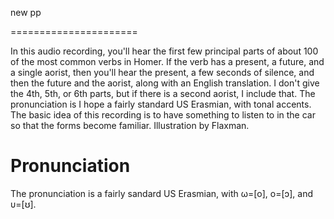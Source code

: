 new pp


======================

In this audio recording, you'll hear the first few principal parts of
about 100 of the most common verbs in Homer. If the verb has a
present, a future, and a single aorist, then you'll hear the present,
a few seconds of silence, and then the future and the aorist, along
with an English translation. I don't give the 4th, 5th, or 6th parts,
but if there is a second aorist, I include that. The pronunciation is
I hope a fairly standard US Erasmian, with tonal accents. The basic
idea of this recording is to have something to listen to in the car so
that the forms become familiar. Illustration by Flaxman.

# Pronunciation

The pronunciation is a fairly sandard US Erasmian, with
ω=[o], ο=[ɔ], and υ=[ʊ].

